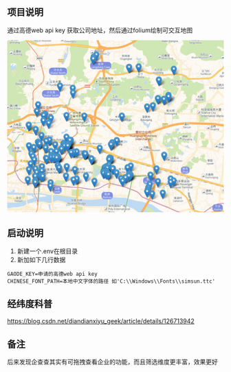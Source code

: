 ## 项目说明
通过高德web api key 获取公司地址，然后通过folium绘制可交互地图

![demo](https://raw.githubusercontent.com/onemore118/company_poi/ec1ee7f63f511a5ebed00dfb9a89bc79eca388c2/assets/demo.png)

## 启动说明
1. 新建一个.env在根目录
2. 新加如下几行数据
```shell
GAODE_KEY=申请的高德web api key
CHINESE_FONT_PATH=本地中文字体的路径 如'C:\\Windows\\Fonts\\simsun.ttc'
```

## 经纬度科普
https://blog.csdn.net/diandianxiyu_geek/article/details/126713942

## 备注
后来发现企查查其实有可拖拽查看企业的功能，而且筛选维度更丰富，效果更好